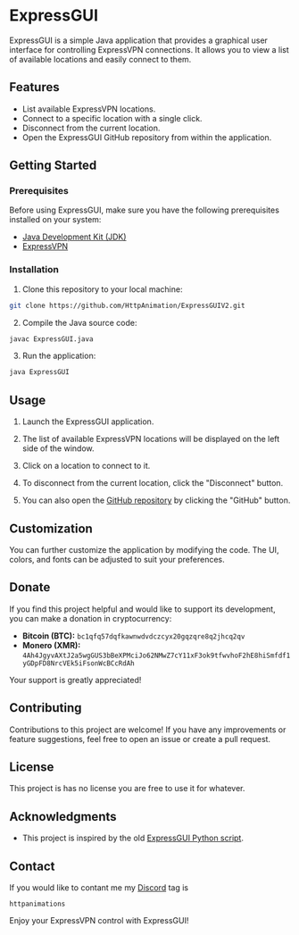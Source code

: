 # ExpressGUI

ExpressGUI is a simple Java application that provides a graphical user interface for controlling ExpressVPN connections. It allows you to view a list of available locations and easily connect to them.

## Features

- List available ExpressVPN locations.
- Connect to a specific location with a single click.
- Disconnect from the current location.
- Open the ExpressGUI GitHub repository from within the application.

## Getting Started

### Prerequisites

Before using ExpressGUI, make sure you have the following prerequisites installed on your system:

- [Java Development Kit (JDK)](https://www.oracle.com/java/technologies/javase-downloads.html)
- [ExpressVPN](https://www.expressvpn.com/)

### Installation

1. Clone this repository to your local machine:

```bash
git clone https://github.com/HttpAnimation/ExpressGUIV2.git
```

2. Compile the Java source code:

```bash
javac ExpressGUI.java
```

3. Run the application:

```bash
java ExpressGUI
```

## Usage

1. Launch the ExpressGUI application.

2. The list of available ExpressVPN locations will be displayed on the left side of the window.

3. Click on a location to connect to it.

4. To disconnect from the current location, click the "Disconnect" button.

5. You can also open the [GitHub repository](https://github.com/HttpAnimation/ExpressGUIV2.git) by clicking the "GitHub" button.

## Customization

You can further customize the application by modifying the code. The UI, colors, and fonts can be adjusted to suit your preferences.

## Donate

If you find this project helpful and would like to support its development, you can make a donation in cryptocurrency:

- **Bitcoin (BTC):** `bc1qfq57dqfkawnwdvdczcyx20gqzqre8q2jhcq2qv`
- **Monero (XMR):** `4Ah4JgyvAXtJ2a5wgGUS3bBeXPMciJo62NMwZ7cY11xF3ok9tfwvhoF2hE8hiSmfdf1yGDpFD8NrcVEk5iFsonWcBCcRdAh`

Your support is greatly appreciated!

## Contributing

Contributions to this project are welcome! If you have any improvements or feature suggestions, feel free to open an issue or create a pull request.

## License

This project is has no license you are free to use it for whatever.

## Acknowledgments

- This project is inspired by the old [ExpressGUI Python script](https://github.com/HttpAnimation/ExpressGUI).

## Contact

If you would like to contant me my [Discord](discord.com/) tag is 
```
httpanimations
```

Enjoy your ExpressVPN control with ExpressGUI!